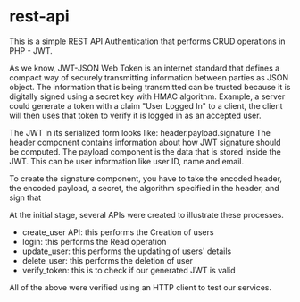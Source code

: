 # rest-api
This is a simple REST API Authentication that performs CRUD operations in PHP - JWT.

As we know, JWT-JSON Web Token is an internet standard that defines a compact way of securely transmitting information between parties
as JSON object.
The information that is being transmitted can be trusted because it is digitally signed using a secret key with HMAC algorithm. Example,
a server could generate a token with a claim "User Logged In" to a client, the client will then uses that token to verify it is logged in
as an accepted user.

The JWT in its serialized form looks like: header.payload.signature
The header component contains information about how JWT signature should be computed. The payload component is the data that is 
stored inside the JWT. This can be user information like user ID, name and email.

To create the signature component, you have to take the encoded header, the encoded payload, a secret, the algorithm specified in 
the header, and sign that

At the initial stage, several APIs were created to illustrate these processes.
* create_user API: this performs the Creation of users
* login: this performs the Read operation
* update_user: this performs the updating of users' details
* delete_user: this performs the deletion of user
* verify_token: this is to check if our generated JWT is valid

All of the above were verified using an HTTP client to test our services.
